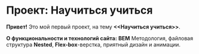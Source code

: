 # Проект: Научиться учиться


**Привет!** Это мой первый проект, на тему **<<Научиться учиться>>**.

**О функциональности и технологий сайта:** **BEM** Методология, файловая структура **Nested**, **Flex-box**-верстка, приятный дизайн и анимации.
